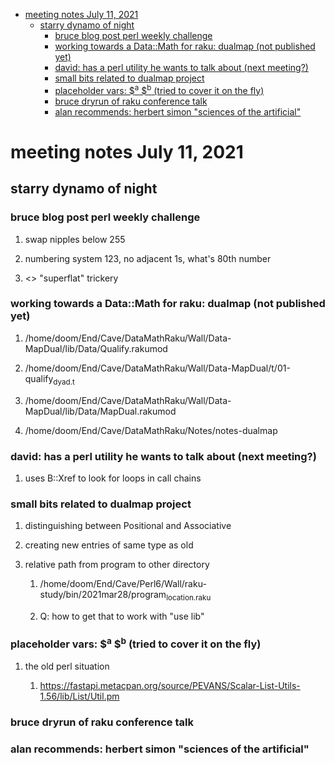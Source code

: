 - [meeting notes July 11, 2021](#orgb38051b)
  - [starry dynamo of night](#orge9adabd)
    - [bruce blog post perl weekly challenge](#org4f0425d)
    - [working towards a Data::Math for raku: dualmap (not published yet)](#org828f461)
    - [david: has a perl utility he wants to talk about (next meeting?)](#orga55418a)
    - [small bits related to dualmap project](#org49b8b5f)
    - [placeholder vars: $<sup>a</sup> $<sup>b</sup> (tried to cover it on the fly)](#org24b5ab5)
    - [bruce dryrun of raku conference talk](#org3b67191)
    - [alan recommends: herbert simon "sciences of the artificial"](#org3cc8f83)


<a id="orgb38051b"></a>

# meeting notes July 11, 2021


<a id="orge9adabd"></a>

## starry dynamo of night


<a id="org4f0425d"></a>

### bruce blog post perl weekly challenge

1.  swap nipples below 255

2.  numbering system 123, no adjacent 1s, what's 80th number

3.  <> "superflat" trickery


<a id="org828f461"></a>

### working towards a Data::Math for raku: dualmap (not published yet)

1.  /home/doom/End/Cave/DataMathRaku/Wall/Data-MapDual/lib/Data/Qualify.rakumod

2.  /home/doom/End/Cave/DataMathRaku/Wall/Data-MapDual/t/01-qualify<sub>dyad.t</sub>

3.  /home/doom/End/Cave/DataMathRaku/Wall/Data-MapDual/lib/Data/MapDual.rakumod

4.  /home/doom/End/Cave/DataMathRaku/Notes/notes-dualmap


<a id="orga55418a"></a>

### david: has a perl utility he wants to talk about (next meeting?)

1.  uses B::Xref to look for loops in call chains


<a id="org49b8b5f"></a>

### small bits related to dualmap project

1.  distinguishing between Positional and Associative

2.  creating new entries of same type as old

3.  relative path from program to other directory

    1.  /home/doom/End/Cave/Perl6/Wall/raku-study/bin/2021mar28/program<sub>location.raku</sub>
    
    2.  Q: how to get that to work with "use lib"


<a id="org24b5ab5"></a>

### placeholder vars: $<sup>a</sup> $<sup>b</sup> (tried to cover it on the fly)

1.  the old perl situation

    1.  <https://fastapi.metacpan.org/source/PEVANS/Scalar-List-Utils-1.56/lib/List/Util.pm>


<a id="org3b67191"></a>

### bruce dryrun of raku conference talk


<a id="org3cc8f83"></a>

### alan recommends: herbert simon "sciences of the artificial"
